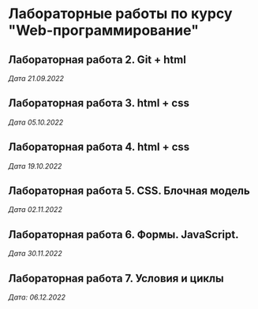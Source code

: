 # Лабораторные работы по курсу "Web-программирование"

## Лабораторная работа 2. Git + html 

*Дата 21.09.2022*

## Лабораторная работа 3. html + css

*Дата 05.10.2022*

## Лабораторная работа 4. html + css

*Дата 19.10.2022*

## Лабораторная работа 5. CSS. Блочная модель 

*Дата 02.11.2022*

## Лабораторная работа 6. Формы. JavaScript.

*Дата 30.11.2022*

## Лабораторная работа 7. Условия и циклы

*Дата: 06.12.2022*
